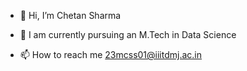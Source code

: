 - 👋 Hi, I’m Chetan Sharma

- 🌱 I am currently pursuing an M.Tech in Data Science

- 📫 How to reach me 23mcss01@iiitdmj.ac.in

<!---
ChetanS8689/ChetanS8689 is a ✨ special ✨ repository because its `README.md` (this file) appears on your GitHub profile.
You can click the Preview link to take a look at your changes.
--->
